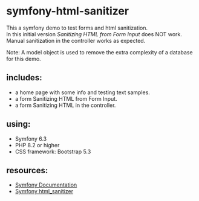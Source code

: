 symfony-html-sanitizer
========================
This a symfony demo to test forms and html sanitization.  
In this initial version 
_Sanitizing HTML from Form Input_ 
does NOT work.  
Manual sanitization in the controller works as expected.

Note: A model object is used to remove the extra complexity of a database for this demo.

includes:
------------
* a home page with some info and testing text samples.
* a form Sanitizing HTML from Form Input.
* a form Sanitizing HTML in the controller.

using:
------------
* Symfony 6.3
* PHP 8.2 or higher
* CSS framework: Bootstrap 5.3

resources:
------------
* [Symfony Documentation][1]
* [Symfony html_sanitizer][2]

[1]: https://symfony.com/
[2]: https://symfony.com/doc/current/html_sanitizer.html



